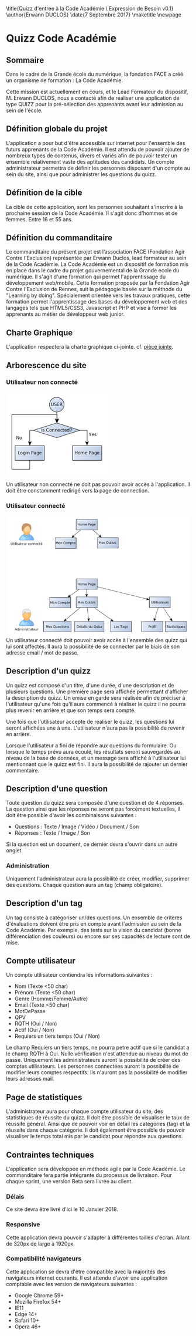 \title{Quizz d'entrée à la Code Académie \\ Expression de Besoin v0.1}
\author{Erwann DUCLOS}
\date{7 Septembre 2017}
\maketitle
\newpage


# Quizz Code Académie
## Sommaire
Dans le cadre de la Grande école du numérique, la fondation FACE a créé un organisme de formation : La Code Académie.

Cette mission est actuellement en cours, et le Lead Formateur du dispositif, M. Erwann DUCLOS, nous a contacté afin de réaliser une application de type QUIZZ pour la pré-sélection des apprenants avant leur admission au sein de l'école. 

## Définition globale du projet
L'application a pour but d'être accessible sur internet pour l'ensemble des futurs apprenants de la Code Académie. 
Il est attendu de pouvoir ajouter de nombreux types de contenus, divers et variés afin de pouvoir tester un ensemble relativement vaste des aptitudes des candidats. 
Un compte administrateur permettra de définir les personnes disposant d'un compte au sein du site, ainsi que pour administrer les questions du quizz.

## Définition de la cible

La cible de cette application, sont les personnes souhaitant s'inscrire à la prochaine session de la Code Académie. Il s'agit donc d'hommes et de femmes. Entre 16 et 55 ans.


## Définition du commanditaire
Le commanditaire du présent projet est l’association FACE (Fondation Agir Contre l'Exclusion) représentée par Erwann Duclos, lead formateur au sein de la Code Académie.
La Code Académie est un dispositif de formation mis en place dans le cadre du projet gouvernemental de la Grande école du numérique. Il s'agit d'une formation qui permet l'apprentissage du développement web/mobile. Cette formation proposée par la Fondation Agir Contre l'Exclusion de Rennes, suit la pédagogie basée sur la méthode du "Learning by doing". Spécialement orientée vers
les travaux pratiques, cette formation permet l'apprentissage des bases du développement web et des
langages tels que HTML5/CSS3, Javascript et PHP et vise à former les apprenants au métier de développeur web junior.

## Charte Graphique
L'application respectera la charte graphique ci-jointe.
cf. [pièce jointe](./annexes/charte_graphique).

## Arborescence du site
### Utilisateur non connecté
![Pannel de connection](./annexes/img/login.png)

Un utilisateur non connecté ne doit pas pouvoir avoir accès à l'application. Il doit être constamment redirigé vers la page de connection.

### Utilisateur connecté
![Page Structure](./annexes/img/site_structure.png)
Un utilisateur connecté doit pouvoir avoir accès à l'ensemble des quizz qui lui sont affectés. Il aura la possibilité de se connecter par le biais de son adresse email / mot de passe.

## Description d'un quizz

Un quizz est composé d'un titre, d'une durée, d'une description et de plusieurs questions.
Une première page sera affichée permettant d'afficher la description du quizz. Un emise en garde sera réalisée  afin de préciser à l'utilisateur qu'une fois qu'il aura commencé à réaliser le quizz il ne pourra plus revenir en arrière et  que son temps sera compté. 

Une fois que l'utilisateur accepte de réaliser le quizz, les questions lui seront affichées une à une. L'utilisateur n'aura pas la possibilité de revenir en arrière. 

Lorsque l'utilisateur a fini de répondre aux questions du formulaire. Ou lorsque le temps prévu aura écoulé, les résultats seront sauvegardés au niveau de la base de données, et un message sera affiché à l'utilisateur lui mentionnant que le quizz est fini. 
Il aura la possibilité de rajouter un dernier commentaire. 

## Description d'une question
Toute question du quizz sera composée d'une question et de 4 réponses.
La question ainsi que les réponses ne seront pas forcément textuelles, il doit être possible d'avoir les combinaisons suivantes : 

+ Questions : Texte / Image / Vidéo / Document / Son
+ Réponses  : Texte / Image / Son 

Si la question est un document, ce dernier devra s'ouvrir dans un autre onglet.

### Administration
Uniquement l'administrateur aura la possibilité de créer, modifier, supprimer des questions. Chaque question aura un tag (champ obligatoire). 


## Description d'un tag
Un tag consiste à catégoriser un/des questions. Un ensemble de critères d'évaluations doivent être pris en compte avant l'admission au sein de la Code Académie.  Par exemple, des tests sur la vision du candidat (bonne différenciation des couleurs) ou encore sur ses capacités de lecture sont de mise. 



## Compte utilisateur
Un compte utilisateur contiendra les informations suivantes : 

 * Nom (Texte <50 char)
 * Prénom (Texte <50 char)
 * Genre (Homme/Femme/Autre)
 * Email (Texte <50 char)
 * MotDePasse
 * QPV
 * RQTH (Oui / Non)
 * Actif (Oui / Non)
 * Requiers un tiers temps (Oui / Non)


Le champ Requiers un tiers temps, ne pourra petre actif que si le candidat a le champ RQTH à Oui.
Nulle vérification n'est attendue au niveau du mot de passe. 
Uniquement les administrateurs auront la possibilité de créer des comptes utilisateurs. Les personnes connectées auront la possibilité de modifier leurs comptes respectifs. Ils n'auront pas la possibilité de modifier leurs adresses mail.  

## Page de statistiques
L'administrateur aura pour chaque compte utilisateur du site, des statistiques de réussite du quizz. 
Il doit être possible de visualiser le taux de réussite général. Ainsi que de pouvoir voir en détail les catégories (tag) et la réussite dans chaque catégorie. 
Il doit également être possible de pouvoir visualiser le temps total mis par le candidat pour répondre aux questions. 

## Contraintes techniques

L'application sera développée en méthode agile par la Code Académie. Le commanditaire fera partie intégrante du processus de livraison. Pour chaque sprint, une version Beta sera livrée au client. 

### Délais
Ce site devra être livré d'ici le 10 Janvier 2018.

### Responsive
Cette application devra pouvoir s'adapter à différentes tailles d'écran. Allant de 320px de large à 1920px.

### Compatibilité navigateurs
Cette application se devra d'être compatible avec la majorités des navigateurs internet courants. Il est attendu d'avoir une application comptable avec les version de navigateurs suivantes : 

 * Google Chrome 59+
 * Mozilla Firefox 54+
 * IE11
 * Edge 14+
 * Safari 10+
 * Opera 46+



